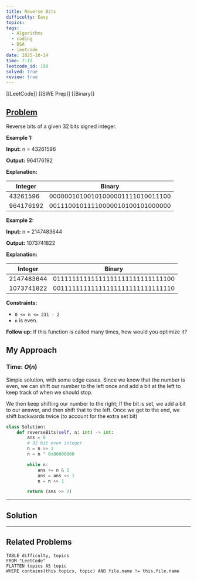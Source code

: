```yaml
---
title: Reverse Bits
difficulty: Easy
topics:
tags:
  - Algorithms
  - coding
  - DSA
  - leetcode
date: 2025-10-14
time: 7:12
leetcode_id: 190
solved: true
review: true
---
```

[[LeetCode]]
[[SWE Prep]]
[[Binary]]
## [Problem](https://leetcode.com/problems/reverse-bits/description/)
Reverse bits of a given 32 bits signed integer.

**Example 1:**

**Input:** n = 43261596

**Output:** 964176192

**Explanation:**

|Integer|Binary|
|---|---|
|43261596|00000010100101000001111010011100|
|964176192|00111001011110000010100101000000|

**Example 2:**

**Input:** n = 2147483644

**Output:** 1073741822

**Explanation:**

|Integer|Binary|
|---|---|
|2147483644|01111111111111111111111111111100|
|1073741822|00111111111111111111111111111110|

**Constraints:**

- `0 <= n <= 231 - 2`
- `n` is even.

**Follow up:** If this function is called many times, how would you optimize it?


## My Approach
### Time: $O(n)$

Simple solution, with some edge cases. Since we know that the number is even, we can shift our number to the left once and add a bit at the left to keep track of when we should stop.

We then keep shifting our number to the right; If the bit is set, we add a bit to our answer, and then shift that to the left.
Once we get to the end, we shift backwards twice (to account for the extra set bit)
```python
class Solution:
    def reverseBits(self, n: int) -> int:
        ans = 0
        # 32 bit even integer
        n = n >> 1
        n = n ^ 0x80000000

        while n:
            ans += n & 1
            ans = ans << 1
            n = n >> 1

        return (ans >> 2)
```


---
## Solution




---
## Related Problems
```dataview
TABLE difficulty, topics
FROM "LeetCode"
FLATTEN topics AS topic
WHERE contains(this.topics, topic) AND file.name != this.file.name
```